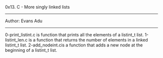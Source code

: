 0x13. C - More singly linked lists
*********************************************
Author: Evans Adu
*********************************************
0-print_listint.c is function that prints all the elements of a listint_t list.
1-listint_len.c is a function that returns the number of elements in a linked listint_t list.
2-add_nodeint.cis a function that adds a new node at the beginning of a listint_t list.

